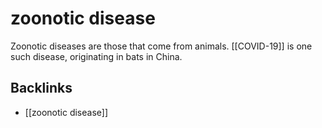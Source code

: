 # zoonotic disease

Zoonotic diseases are those that come from animals. [[COVID-19]] is one such disease, originating in bats in China.


<a id="org7df0b0c"></a>

## Backlinks

-   [[zoonotic disease]]
